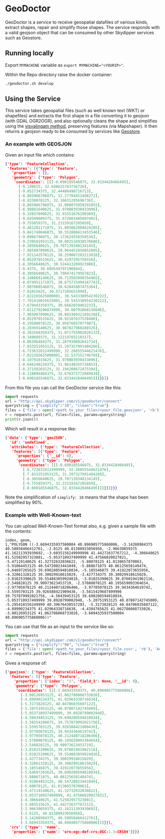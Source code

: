 # GeoDoctor

GeoDoctor is a service to receive geospatial datafiles of various kinds, extract shapes, repair and simplify those shapes.
The service responds with a valid geojson object that can be consumed by other Skydipper services such as Geostore.

## Running locally

Export `MYMACHINE` variable as `export MYMACHINE="<YOURIP>"`.

Within the Repo directory raise the docker container:

```bash
./geodoctor.sh develop
```


## Using the Service

This service takes geospatial files (such as well known text (WKT) or shapefiles) and extracts
the first shape in a file converting it to geojson (with GDAL OGR2OGR), and also
optionally cleans the shape and simplifies using the [visvalingam method](https://github.com/mbloch/mapshaper/wiki/Command-Reference),
preserving features (via Mapshaper). It then returns a geojson ready to be consumed by services like [Geostore](https://github.com/Skydipper/geostore).

### An example with GEOSJON

Given an input file which contains:
```json
{'type': 'FeatureCollection',
 'features': [{'type': 'Feature',
   'properties': {},
   'geometry': {'type': 'Polygon',
    'coordinates': [[[-8.690185546875, 32.8334428466495],
      [-9.140625, 32.648625783736726],
      [-9.052734375, 32.44488496716713],
      [-8.865966796875, 32.27784451498272],
      [-8.8330078125, 32.16631295696736],
      [-8.865966796875, 32.008075959291055],
      [-8.98681640625, 31.970803930433096],
      [-9.33837890625, 31.93351676190369],
      [-9.64599609375, 31.672083485607402],
      [-9.755859375, 31.23159167205059],
      [-9.481201171875, 31.005862904624205],
      [-9.041748046875, 30.552800413453546],
      [-9.0966796875, 30.173624550358536],
      [-9.239501953125, 30.002516938570686],
      [-8.3056640625, 29.707139348134145],
      [-7.965087890625, 29.964452850852005],
      [-7.921142578125, 30.259067203213018],
      [-8.052978515625, 30.4297295750316],
      [-8.3056640625, 30.524413269923986],
      [-8.4375, 30.609549797190844],
      [-8.3056640625, 30.798474179567823],
      [-8.140869140625, 30.713503990354965],
      [-8.074951171875, 30.675715404167743],
      [-7.987060546875, 30.62845887475364],
      [-7.91015625, 30.5717205651999],
      [-7.822265625000001, 30.543338954230222],
      [-7.701416015625001, 30.543338954230222],
      [-7.679443359375, 30.6662659463233],
      [-7.811279296874999, 30.80791068136646],
      [-7.965087890625, 30.883369321692268],
      [-8.052978515625, 30.92107637538488],
      [-8.19580078125, 30.95876857077987],
      [-8.28369140625, 30.987027960280326],
      [-8.382568359375, 31.071755902820133],
      [-8.349609375, 31.22219703210317],
      [-8.06396484375, 31.287939892641734],
      [-7.833251953125, 31.297327991404266],
      [-6.723632812499999, 32.26855544621476],
      [-7.822265625000001, 32.537551746769],
      [-8.10791015625, 31.970803930433096],
      [-8.646240234375, 31.96148355726853],
      [-8.37158203125, 32.194208672875384],
      [-8.118896484375, 32.676372772089834],
      [-8.690185546875, 32.8334428466495]]]}}]}
```

From this file you can call the GeoDoctor service like this:

```python
import requests
url = "http://api.skydipper.com/v1/geodoctor/convert"
querystring = {"simplify":"10", "clean":"true"}
files = {'file': open('<path_to_your_file>/<your_file.geosjon>', 'rb'), 'Accept': "application/json, text/pain, */*"}
r = requests.post(url, files=files, params=querystring)
print(r.json())
```

Which will result in a response like:

```json
{'data': {'type': 'geoJSON',
  'id': 'undefined',
  'attributes': {'type': 'FeatureCollection',
   'features': [{'type': 'Feature',
     'properties': {'__id': 0},
     'geometry': {'type': 'Polygon',
      'coordinates': [[[-8.690185546875, 32.8334428466495],
        [-6.723632812499999, 32.26855544621476],
        [-7.833251953125, 31.297327991404266],
        [-8.3056640625, 29.707139348134145],
        [-9.755859375, 31.23159167205059],
        [-8.690185546875, 32.8334428466495]]]}}]}}}
```

Note the simplification of `simplify: 10` means that the shape has been simplified by 90%.

### Example with Well-Known-text

You can upload Well-Known-Text format also, e.g. given a sample file with the contents:

```csv
index, geom,
1,"POLYGON ((-3.6694335937500004 40.896905775860006, -3.14208984375 40.58058466412761, -2.8125 40.81380923056958, -2.96630859375 41.16211393939692, -3.6035156249999996 41.44272637767212, -4.306640625 41.52502957323801, -5.053710937499999 41.47566020027821, -5.47119140625 41.32732632036622, -5.80078125 41.0130657870063, -5.91064453125 40.54720023441049, -5.888671875 40.06125658140474, -5.64697265625 39.690280594818034, -5.185546875 39.41922073655956, -4.32861328125 39.30029918615029, -3.427734375 39.30029918615029, -3.01025390625 39.554883059924016, -3.01025390625 39.87601941962116, -2.548828125 39.90973623453719, -2.57080078125 40.195659093364654, -3.97705078125 40.212440718286466, -3.97705078125 39.9434364619742, -3.5595703125 39.926588421909436, -3.5815429687499996 39.757879992021756, -4.50439453125 39.690280594818034, -5.053710937499999 39.8928799002948, -5.20751953125 40.07807142745009, -5.295410156249999 40.39676430557203, -5.3173828125 40.84706035607122, -4.89990234375 41.02964338716638, -4.4384765625 41.062786068733026, -3.80126953125 41.062786068733026, -3.6694335937500004 40.896905775860006))"
```

You can use that file as an input to the service like so:

```python
import requests
url = "http://api.skydipper.com/v1/geodoctor/convert"
querystring = {"simplify":"90", "clean":"true"}
files = {'file': open('<path_to_your_file>/<your_file.csv>', 'rb'), 'Accept': "application/json, text/pain, */*"}
r = requests.post(url, files=files, params=querystring)
```

Gives a response of:

```json
{'geojson': {'type': 'FeatureCollection',
  'features': [{'type': 'Feature',
    'properties': {'index': '1', 'field_3': None, '__id': 0},
    'geometry': {'type': 'Polygon',
     'coordinates': [[[-3.66943359375, 40.896905775860006],
       [-3.80126953125, 41.062786068733026],
       [-4.89990234375, 41.02964338716638],
       [-5.3173828125, 40.84706035607122],
       [-5.20751953125, 40.07807142745009],
       [-5.053710937499999, 39.8928799002948],
       [-4.50439453125, 39.690280594818034],
       [-3.58154296875, 39.757879992021756],
       [-3.5595703125, 39.926588421909436],
       [-3.97705078125, 39.9434364619742],
       [-3.97705078125, 40.212440718286466],
       [-2.57080078125, 40.195659093364654],
       [-2.548828125, 39.90973623453719],
       [-3.01025390625, 39.87601941962116],
       [-3.01025390625, 39.554883059924016],
       [-3.427734375, 39.30029918615029],
       [-4.32861328125, 39.30029918615029],
       [-5.185546875, 39.41922073655956],
       [-5.64697265625, 39.690280594818034],
       [-5.888671875, 40.06125658140474],
       [-5.91064453125, 40.54720023441049],
       [-5.80078125, 41.0130657870063],
       [-5.47119140625, 41.32732632036622],
       [-5.053710937499999, 41.47566020027821],
       [-4.306640625, 41.52502957323801],
       [-3.603515625, 41.44272637767212],
       [-2.96630859375, 41.16211393939692],
       [-2.8125, 40.81380923056958],
       [-3.14208984375, 40.58058466412761],
       [-3.66943359375, 40.896905775860006]]]}}],
  'crs': {'type': 'name',
   'properties': {'name': 'urn:ogc:def:crs:OGC:1.3:CRS84'}}}}
```